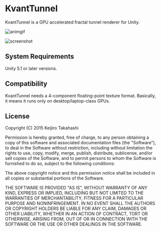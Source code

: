 KvantTunnel
===========

KvantTunnel is a GPU accelerated fractal tunnel renderer for Unity.

![animgif](http://38.media.tumblr.com/bb39e081430b281a426bfcf2270dca97/tumblr_nqytjtE0b91qio469o1_400.gif)

![screenshot](http://36.media.tumblr.com/9da4781927571cc022dfacca4ba1f76a/tumblr_nqytrvxAUn1qio469o1_1280.png)

System Requirements
-------------------

Unity 5.1 or later versions.

Compatibility
-------------

KvantTunnel needs a 4-component floating-point texture format. Basically, it
means it runs only on desktop/laptop-class GPUs.

License
-------

Copyright (C) 2015 Keijiro Takahashi

Permission is hereby granted, free of charge, to any person obtaining a copy of
this software and associated documentation files (the "Software"), to deal in
the Software without restriction, including without limitation the rights to
use, copy, modify, merge, publish, distribute, sublicense, and/or sell copies of
the Software, and to permit persons to whom the Software is furnished to do so,
subject to the following conditions:

The above copyright notice and this permission notice shall be included in all
copies or substantial portions of the Software.

THE SOFTWARE IS PROVIDED "AS IS", WITHOUT WARRANTY OF ANY KIND, EXPRESS OR
IMPLIED, INCLUDING BUT NOT LIMITED TO THE WARRANTIES OF MERCHANTABILITY, FITNESS
FOR A PARTICULAR PURPOSE AND NONINFRINGEMENT. IN NO EVENT SHALL THE AUTHORS OR
COPYRIGHT HOLDERS BE LIABLE FOR ANY CLAIM, DAMAGES OR OTHER LIABILITY, WHETHER
IN AN ACTION OF CONTRACT, TORT OR OTHERWISE, ARISING FROM, OUT OF OR IN
CONNECTION WITH THE SOFTWARE OR THE USE OR OTHER DEALINGS IN THE SOFTWARE.
